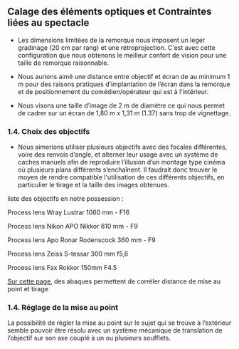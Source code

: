 
## Calage des éléments optiques et Contraintes liées au spectacle

- Les dimensions limitées de la remorque nous imposent un leger gradinage (20 cm par rang) et une rétroprojection. C'est avec cette configuration que nous obtenons le meilleur confort de vision pour une taille de remorque raisonnable.

- Nous aurions aimé une distance entre objectif et écran de au minimum 1 m pour des raisons pratiques d’implantation de l’écran dans la remorque et de positionnement du comédien/opérateur qui est à l'intérieur. 

- Nous visons une taille d’image de 2 m de diamètre ce qui nous permet de cadrer sur un écran de 1,80 m x 1,31 m (1.37) sans trop de vignettage.

### 1.4. Choix des objectifs
- Nous aimerions utiliser plusieurs objectifs avec des focales différentes, voire des renvois d’angle, et alterner leur usage avec un système de caches manuels afin de reproduire l’illusion d’un montage type cinéma où plusieurs plans différents s’enchaînent. Il faudrait donc trouver le moyen de rendre compatible l'utilisation de ces différents objectifs, en particulier le tirage et la taille des images obtenues.

liste des objectifs en notre possession :

Process lens Wray Lustrar 1060 mm - F16

Process lens Nikon APO Nikkor 610 mm - F9

Process lens Apo Ronar Rodenscock 360 mm - F9

Process lens Zeiss S-tessar 300 mm f5,6

Process lens 	Fax Rokkor 150mm F4.5

[Sur cette page](abaque.md), des abaques permettent de corréler distance de mise au point et tirage

### 1.4. Réglage de la mise au point

La possibilité de régler la mise au point sur le sujet qui se trouve à l’extérieur semble pouvoir être résolu avec un système mécanique de translation de l’objectif sur son axe couplé à un ou plusieurs soufflets.
